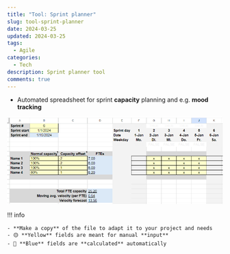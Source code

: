 ```yaml
---
title: "Tool: Sprint planner"
slug: tool-sprint-planner
date: 2024-03-25
updated: 2024-03-25
tags: 
  - Agile
categories:
  - Tech
description: Sprint planner tool
comments: true
---
```


- Automated spreadsheet for sprint **capacity** planning and e.g. **mood tracking**

[![Sprint planner](tool-sprint-capacity-planner.png)](https://docs.google.com/spreadsheets/d/1OY3dkVtlRC1NAypwfnpmKWqPAYZcQfxA/view#gid=1236726701)

<!--more-->

!!! info

    - **Make a copy** of the file to adapt it to your project and needs
    - 🟡 **Yellow** fields are meant for manual **input**
    - 🔵 **Blue** fields are **calculated** automatically